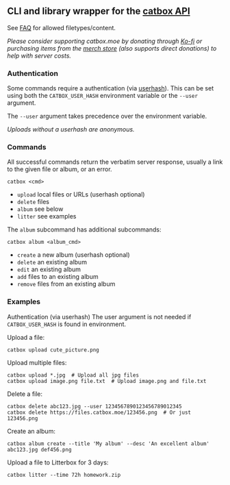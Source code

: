 ## CLI and library wrapper for the [catbox API](https://catbox.moe/tools.php)

See [FAQ](https://catbox.moe/faq.php) for allowed filetypes/content.

*Please consider supporting catbox.moe by donating through [Ko-fi](https://ko-fi.com/catboxmoe) or purchasing items from the [merch store](https://store.catbox.moe/) (also supports direct donations) to help with server costs.*

<!-- For the library documentation, see [Github Pages](https://savolae.github.io/catbox/catbox/index.html). -->

<!-- ### Installation -->

<!-- See [Releases](https://github.com/APT/catbox/releases) for the latest Windows and Linux builds of the command line tool. -->

<!-- Arch users may install via the [AUR](/AUR.md). -->

### Authentication

Some commands require a authentication (via [userhash](https://catbox.moe/user/manage.php)). This can be set using both the `CATBOX_USER_HASH` environment variable or the `--user` argument.

The `--user` argument takes precedence over the environment variable.

*Uploads without a userhash are anonymous.*

### Commands

All successful commands return the verbatim server response, usually a link to the given file or album, or an error.

`catbox <cmd>`

- `upload` local files or URLs (userhash optional)
- `delete` files
- `album` see below
- `litter` see examples

The `album` subcommand has additional subcommands:

`catbox album <album_cmd>`

- `create` a new album (userhash optional)
- `delete` an existing album
- `edit` an existing album
- `add` files to an existing album
- `remove` files from an existing album

### Examples

Authentication (via userhash)
The user argument is not needed if `CATBOX_USER_HASH` is found in environment.

Upload a file:

```
catbox upload cute_picture.png
```

Upload multiple files:

```
catbox upload *.jpg  # Upload all jpg files
catbox upload image.png file.txt  # Upload image.png and file.txt
```

Delete a file:

```
catbox delete abc123.jpg --user 1234567890123456789012345
catbox delete https://files.catbox.moe/123456.png  # Or just 123456.png
```

Create an album:

```
catbox album create --title 'My album' --desc 'An excellent album' abc123.jpg def456.png
```


Upload a file to Litterbox for 3 days:

```
catbox litter --time 72h homework.zip
```

<!-- ### Library -->

<!-- You can compile and install the command line tool with Cargo:
```
cargo install catbox
```

To use the library in your project, add the repo to your Cargo.toml:

```
[dependencies]
catbox = "*"
``` -->
